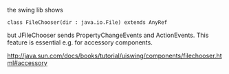 the swing lib shows

`class FileChooser(dir : java.io.File) extends AnyRef`

but JFileChooser sends PropertyChangeEvents and ActionEvents.
    This feature is essential e.g. for accessory components.

http://java.sun.com/docs/books/tutorial/uiswing/components/filechooser.html#accessory

